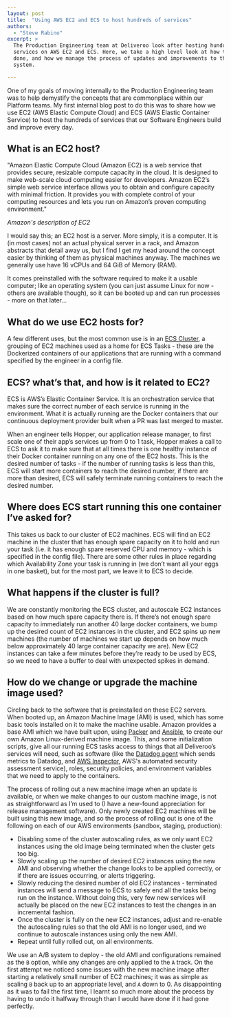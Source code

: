 ```yaml
---
layout: post
title:  "Using AWS EC2 and ECS to host hundreds of services"
authors:
  - "Steve Rabino"
excerpt: >
  The Production Engineering team at Deliveroo look after hosting hundreds of
  services on AWS EC2 and ECS. Here, we take a high level look at how that's
  done, and how we manage the process of updates and improvements to this
  system.

---
```


One of my goals of moving internally to the Production Engineering team was to
help demystify the concepts that are commonplace within our Platform teams. My
first internal blog post to do this was to share how we use EC2 (AWS Elastic
Compute Cloud) and ECS (AWS Elastic Container Service) to host the hundreds of
services that our Software Engineers build and improve every day.

## What is an EC2 host?

<aside>
"Amazon Elastic Compute Cloud (Amazon EC2) is a web service that provides
secure, resizable compute capacity in the cloud. It is designed to make
web-scale cloud computing easier for developers. Amazon EC2’s simple web service
interface allows you to obtain and configure capacity with minimal friction. It
provides you with complete control of your computing resources and lets you run
on Amazon’s proven computing environment."

_Amazon's description of EC2_
</aside>

I would say this; an EC2 host is a server. More simply, it is a computer. It is
(in most cases) not an actual physical server in a rack, and Amazon abstracts
that detail away us, but I find I get my head around the concept easier by
thinking of them as physical machines anyway. The machines we generally use have
16 vCPUs and 64 GiB of Memory (RAM).

It comes preinstalled with the software required to make it a usable computer;
like an operating system (you can just assume Linux for now - others are
available though), so it can be booted up and can run processes - more on that
later…

## What do we use EC2 hosts for?

A few different uses, but the most common use is in an
[ECS Cluster](https://docs.aws.amazon.com/AmazonECS/latest/developerguide/clusters.html),
a grouping of EC2 machines used as a home for ECS Tasks - these are the
Dockerized containers of our applications that are running with a command
specified by the engineer in a config file.

## ECS? what’s that, and how is it related to EC2?

ECS is AWS’s Elastic Container Service. It is an orchestration service that
makes sure the correct number of each service is running in the environment.
What it is actually running are the Docker containers that our continuous
deployment provider built when a PR was last merged to master.

When an engineer tells Hopper, our application release manager, to first scale
one of their app’s services up from 0 to 1 task, Hopper makes a call to ECS to
ask it to make sure that at all times there is one healthy instance of their
Docker container running on any one of the EC2 hosts. This is the desired number
of tasks - if the number of running tasks is less than this, ECS will start more
containers to reach the desired number, if there are more than desired, ECS will
safely terminate running containers to reach the desired number.

## Where does ECS start running this one container I’ve asked for?

This takes us back to our cluster of EC2 machines. ECS will find an EC2 machine
in the cluster that has enough spare capacity on it to hold and run your task
(i.e. it has enough spare reserved CPU and memory - which is specified in the
config file). There are some other rules in place regarding which Availability
Zone your task is running in (we don’t want all your eggs in one basket), but
for the most part, we leave it to ECS to decide.

## What happens if the cluster is full?

We are constantly monitoring the ECS cluster, and autoscale EC2 instances based
on how much spare capacity there is. If there’s not enough spare capacity to
immediately run another 40 large docker containers, we bump up the desired count
of EC2 instances in the cluster, and EC2 spins up new machines (the number of
machines we start up depends on how much below approximately 40 large container
capacity we are). New EC2 instances can take a few minutes before they’re ready
to be used by ECS, so we need to have a buffer to deal with unexpected spikes in
demand.

## How do we change or upgrade the machine image used?

Circling back to the software that is preinstalled on these EC2 servers. When
booted up, an Amazon Machine Image (AMI) is used, which has some basic tools
installed on it to make the machine usable. Amazon provides a base AMI which we
have built upon, using [Packer](https://github.com/hashicorp/packer) and
[Ansible](https://github.com/ansible/ansible), to create our own Amazon
Linux-derived machine image. This, and some initialization scripts, give all our
running ECS tasks access to things that all Deliveroo’s services will need, such
as software (like the [Datadog agent](https://docs.datadoghq.com/agent/) which
sends metrics to Datadog, and
[AWS Inspector](https://aws.amazon.com/inspector/), AWS's automated security
assessment service), roles, security policies, and environment variables that
we need to apply to the containers.

The process of rolling out a new machine image when an update is available, or
when we make changes to our custom machine image, is not as straightforward as
I’m used to (I have a new-found appreciation for release management software).
Only newly created EC2 machines will be built using this new image, and so the
process of rolling out is one of the following on each of our AWS environments
(sandbox, staging, production):

* Disabling some of the cluster autoscaling rules, as we only want EC2 instances
using the old image being terminated when the cluster gets too big.
* Slowly scaling up the number of desired EC2 instances using the new AMI and
observing whether the change looks to be applied correctly, or if there are
issues occurring, or alerts triggering.
* Slowly reducing the desired number of old EC2 instances - terminated instances
will send a message to ECS to safely end all the tasks being run on the
instance. Without doing this, very few new services will actually be placed on
the new EC2 instances to test the changes in an incremental fashion.
* Once the cluster is fully on the new EC2 instances, adjust and re-enable the
autoscaling rules so that the old AMI is no longer used, and we continue to
autoscale instances using only the new AMI.
* Repeat until fully rolled out, on all environments.

We use an A/B system to deploy - the old AMI and configurations remained as the
`B` option, while any changes are only applied to the `A` track. On the first
attempt we noticed some issues with the new machine image after starting a
relatively small number of EC2 machines; it was as simple as scaling `B` back up
to an appropriate level, and `A` down to 0. As disappointing as it was to fail
the first time, I learnt so much more about the process by having to undo it
halfway through than I would have done if it had gone perfectly.
